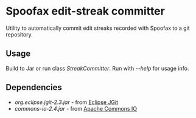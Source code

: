 # Spoofax edit-streak committer

Utility to automatically commit edit streaks recorded with Spoofax to a git repository.

## Usage
Build to Jar or run class *StreakCommitter*. Run with *--help* for usage info.

## Dependencies

* *org.eclipse.jgit-2.3.jar* - from [Eclipse JGit](http://www.eclipse.org/jgit/download/)
* *commons-io-2.4.jar* - from [Apache Commons IO](http://commons.apache.org/proper/commons-io//download_io.cgi)